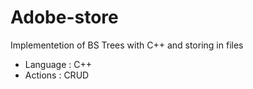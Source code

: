# Adobe-store

Implementetion of BS Trees with C++ and storing in files

- Language : C++
- Actions : CRUD
